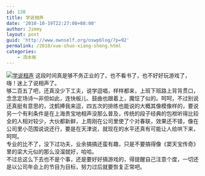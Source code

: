 ```yaml
---
id: 130
title: 学说相声
date: '2010-10-19T22:27:00+08:00'
author: Jimmy
layout: post
guid: 'http://www.ownself.org/oswpblog/?p=92'
permalink: /2010/xue-shuo-xiang-sheng.html
categories:
    - 流水帐
---
```


[![学说相声](/wp-content/uploads/2010/f8dfbedc74c8_22B1/shuoxiangsheng_thumb.jpg "学说相声")](/wp-content/uploads/2010/f8dfbedc74c8_22B1/shuoxiangsheng.jpg) 这段时间真是够不务正业的了，也不看书了，也不好好玩游戏了，嗨！迷上了说相声了。   
 够二百五了吧，还真没少下工夫，说学逗唱，样样都来，上班下班路上背背贯口，念念定场诗～非但如此，连快板儿、鼓曲也跟着上，魔怔了似的。呵呵，不过别说还真挺有意思的，沈鹤捧我来逗，四五次的排练也能说的大概其像模像样的，要说另一个有利条件是在上海贵宝地相声没那么普及，传统的段子经典的包袱听得比较全的人相对较少，大伙都新鲜，上周刚在公司里使了个对春联，效果还不错，像在公司里小范围说说还行，要是在天津说，就现在的水平还真有可能让人给哄下来，呵呵。   
 专业的比不了，没下过功夫，业余搞搞还蛮有趣，只是不要搞得像《窦天宝传奇》里的梁大元似的那么没溜就好，哈哈。   
 不过总这么下去也不是个事，还是要好好搞游戏的，得提醒自己注意个度，一切还是以公司年会上的节目为目标，努力过后就要恢复正常吧。